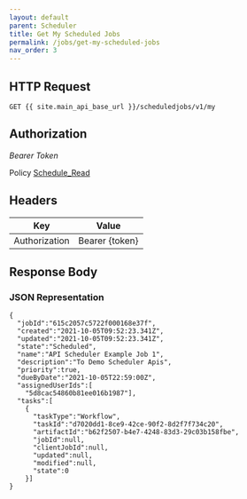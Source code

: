 ```yaml
---
layout: default
parent: Scheduler
title: Get My Scheduled Jobs
permalink: /jobs/get-my-scheduled-jobs
nav_order: 3
---
```


## HTTP Request
```
GET {{ site.main_api_base_url }}/scheduledjobs/v1/my
```
## Authorization

*Bearer Token*

Policy
[Schedule_Read]({{site.url}}{{site.baseurl}}/authentication/policies#schedule_read)

## Headers

| Key     | Value        |
| ----------- | ----------- |
| Authorization | Bearer {token}      |

## Response Body
### JSON Representation
```
{
  "jobId":"615c2057c5722f000168e37f",
  "created":"2021-10-05T09:52:23.341Z",
  "updated":"2021-10-05T09:52:23.341Z",
  "state":"Scheduled",
  "name":"API Scheduler Example Job 1",
  "description":"To Demo Scheduler Apis",
  "priority":true,
  "dueByDate":"2021-10-05T22:59:00Z",
  "assignedUserIds":[
    "5d8cac54860b81ee016b1987"],
  "tasks":[
    {
      "taskType":"Workflow",
      "taskId":"d7020dd1-8ce9-42ce-90f2-8d2f7f734c20",
      "artifactId":"b62f2507-b4e7-4248-83d3-29c03b158fbe",
      "jobId":null,
      "clientJobId":null,
      "updated":null,
      "modified":null,
      "state":0
    }]
}
```


